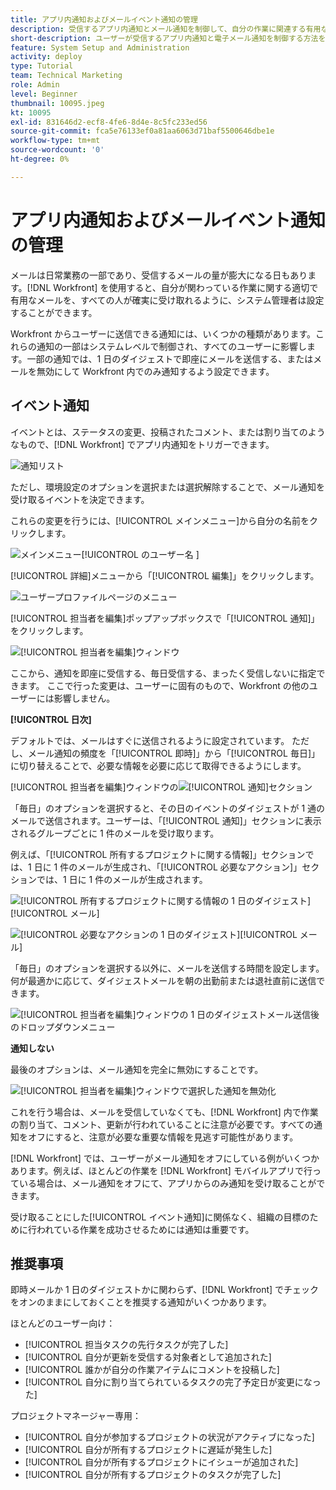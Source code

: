 ```yaml
---
title: アプリ内通知およびメールイベント通知の管理
description: 受信するアプリ内通知とメール通知を制御して、自分の作業に関連する有用なメールを受信できるようにする方法を説明します。
short-description: ユーザーが受信するアプリ内通知と電子メール通知を制御する方法を説明します。
feature: System Setup and Administration
activity: deploy
type: Tutorial
team: Technical Marketing
role: Admin
level: Beginner
thumbnail: 10095.jpeg
kt: 10095
exl-id: 831646d2-ecf8-4fe6-8d4e-8c5fc233ed56
source-git-commit: fca5e76133ef0a81aa6063d71baf5500646dbe1e
workflow-type: tm+mt
source-wordcount: '0'
ht-degree: 0%

---
```


# アプリ内通知およびメールイベント通知の管理

メールは日常業務の一部であり、受信するメールの量が膨大になる日もあります。[!DNL Workfront] を使用すると、自分が関わっている作業に関する適切で有用なメールを、すべての人が確実に受け取れるように、システム管理者は設定することができます。

Workfront からユーザーに送信できる通知には、いくつかの種類があります。これらの通知の一部はシステムレベルで制御され、すべてのユーザーに影響します。一部の通知では、1 日のダイジェストで即座にメールを送信する、またはメールを無効にして Workfront 内でのみ通知するよう設定できます。

## イベント通知

イベントとは、ステータスの変更、投稿されたコメント、または割り当てのようなもので、[!DNL Workfront] でアプリ内通知をトリガーできます。

![通知リスト](assets/admin-fund-user-notifications-01.png)

ただし、環境設定のオプションを選択または選択解除することで、メール通知を受け取るイベントを決定できます。

これらの変更を行うには、[!UICONTROL メインメニュー]から自分の名前をクリックします。

![メインメニュー[!UICONTROL のユーザー名 ]](assets/admin-fund-user-notifications-02.png)

[!UICONTROL 詳細]メニューから「[!UICONTROL 編集]」をクリックします。

![ユーザープロファイルページのメニュー](assets/admin-fund-user-notifications-03.png)

[!UICONTROL 担当者を編集]ポップアップボックスで「[!UICONTROL 通知]」をクリックします。

![[!UICONTROL 担当者を編集]ウィンドウ](assets/admin-fund-user-notifications-04.png)

ここから、通知を即座に受信する、毎日受信する、まったく受信しないに指定できます。 ここで行った変更は、ユーザーに固有のもので、Workfront の他のユーザーには影響しません。

**[!UICONTROL 日次]**

デフォルトでは、メールはすぐに送信されるように設定されています。 ただし、メール通知の頻度を「[!UICONTROL 即時]」から「[!UICONTROL 毎日]」に切り替えることで、必要な情報を必要に応じて取得できるようにします。

[!UICONTROL 担当者を編集]ウィンドウの![[!UICONTROL 通知]セクション](assets/admin-fund-user-notifications-05.png)

「毎日」のオプションを選択すると、その日のイベントのダイジェストが 1 通のメールで送信されます。ユーザーは、「[!UICONTROL 通知]」セクションに表示されるグループごとに 1 件のメールを受け取ります。

例えば、「[!UICONTROL 所有するプロジェクトに関する情報]」セクションでは、1 日に 1 件のメールが生成され、「[!UICONTROL 必要なアクション]」セクションでは、1 日に 1 件のメールが生成されます。

![[!UICONTROL 所有するプロジェクトに関する情報の 1 日のダイジェスト][!UICONTROL メール]](assets/admin-fund-user-notifications-06.png)

![[!UICONTROL 必要なアクションの 1 日のダイジェスト][!UICONTROL メール]](assets/admin-fund-user-notifications-07.png) 

「毎日」のオプションを選択する以外に、メールを送信する時間を設定します。 何が最適かに応じて、ダイジェストメールを朝の出勤前または退社直前に送信できます。

![[!UICONTROL 担当者を編集]ウィンドウの 1 日のダイジェストメール送信後のドロップダウンメニュー](assets/admin-fund-user-notifications-08.png)

**通知しない**

最後のオプションは、メール通知を完全に無効にすることです。

![[!UICONTROL 担当者を編集]ウィンドウで選択した通知を無効化](assets/admin-fund-user-notifications-09.png)

これを行う場合は、メールを受信していなくても、[!DNL Workfront] 内で作業の割り当て、コメント、更新が行われていることに注意が必要です。すべての通知をオフにすると、注意が必要な重要な情報を見逃す可能性があります。

[!DNL Workfront] では、ユーザーがメール通知をオフにしている例がいくつかあります。例えば、ほとんどの作業を [!DNL Workfront] モバイルアプリで行っている場合は、メール通知をオフにて、アプリからのみ通知を受け取ることができます。

受け取ることにした[!UICONTROL イベント通知]に関係なく、組織の目標のために行われている作業を成功させるためには通知は重要です。


## 推奨事項

即時メールか 1 日のダイジェストかに関わらず、[!DNL Workfront] でチェックをオンのままにしておくことを推奨する通知がいくつかあります。

ほとんどのユーザー向け：

* [!UICONTROL 担当タスクの先行タスクが完了した]
* [!UICONTROL 自分が更新を受信する対象者として追加された]
* [!UICONTROL 誰かが自分の作業アイテムにコメントを投稿した]
* [!UICONTROL 自分に割り当てられているタスクの完了予定日が変更になった]


プロジェクトマネージャー専用：

* [!UICONTROL 自分が参加するプロジェクトの状況がアクティブになった]
* [!UICONTROL 自分が所有するプロジェクトに遅延が発生した]
* [!UICONTROL 自分が所有するプロジェクトにイシューが追加された]
* [!UICONTROL 自分が所有するプロジェクトのタスクが完了した]


<!---
learn more URLs
Email notifications
guide: manage your notifications
--->
